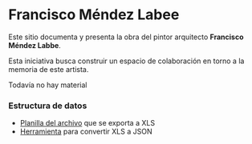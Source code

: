 # Francisco Méndez Labee

Este sitio documenta y presenta la obra del pintor arquitecto **Francisco Méndez Labbe**. 


Esta iniciativa busca construir un espacio de colaboración en torno a la memoria de este artista.  


Todavía no hay material

### Estructura de datos


- [Planilla del archivo](https://docs.google.com/spreadsheets/d/e/2PACX-1vQswJh4DoOWUujtJQctDbYMHnoTjYHE8Q_bHzGXW6fnglidAJdE3F0r2-E4UcpUV9Eakt67X8i99ROF/pubhtml) que se exporta a XLS
- [Herramienta](https://beautifytools.com/excel-to-json-converter.php) para convertir XLS a JSON
